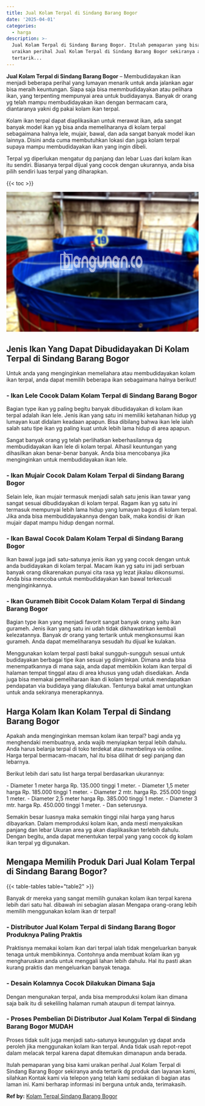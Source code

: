 ```yaml
---
title: Jual Kolam Terpal di Sindang Barang Bogor
date: '2025-04-01'
categories:
  - harga
description: >-
  Jual Kolam Terpal di Sindang Barang Bogor. Itulah pemaparan yang bisa kami
  uraikan perihal Jual Kolam Terpal di Sindang Barang Bogor sekiranya anda
  tertarik...
---
```


**Jual Kolam Terpal di Sindang Barang Bogor** – Membudidayakan ikan menjadi beberapa perihal yang lumayan menarik untuk anda jalankan agar bisa meraih keuntungan. Siapa saja bisa memmbudidayakan atau pelihara ikan, yang terpenting mempunyai area untuk budidayanya. Banyak dr orang yg telah mampu membudidayakan ikan dengan bermacam cara, diantaranya yakni dg pakai kolam ikan terpal.

Kolam ikan terpal dapat diaplikasikan untuk merawat ikan, ada sangat banyak model ikan yg bisa anda memeliharanya di kolam terpal sebagaimana halnya lele, mujair, bawal, dan ada sangat banyak model ikan lainnya. Disini anda cuma membutuhkan lokasi dan juga kolam terpal supaya mampu membudidayakan ikan yang ingin dibeli.

Terpal yg diperlukan mengatur dg panjang dan lebar Luas dari kolam ikan itu sendiri. Biasanya terpal dijual yang cocok dengan ukurannya, anda bisa pilih sendiri luas terpal yang diharapkan.

{{< toc >}}

![Jual Kolam Terpal di Sindang Barang Bogor](/images/jual-kolam-terpal-31.png)

## Jenis Ikan Yang Dapat Dibudidayakan Di Kolam Terpal di Sindang Barang Bogor

Untuk anda yang menginginkan memeliahara atau membudidayakan kolam ikan terpal, anda dapat memilih beberapa ikan sebagaimana halnya berikut!

### \- Ikan Lele Cocok Dalam Kolam Terpal di Sindang Barang Bogor

Bagian type ikan yg paling begitu banyak dibudidayakan di kolam ikan terpal adalah ikan lele. Jenis ikan yang satu ini memiliki ketahanan hidup yg lumayan kuat didalam keadaan apapun. Bisa dibilang bahwa ikan lele ialah salah satu tipe ikan yg paling kuat untuk lebih lama hidup di area apapun.

Sangat banyak orang yg telah perlihatkan keberhasilannya dg membudidayakan ikan lele di kolam terpal. Alhasil keuntungan yang dihasilkan akan benar-benar banyak. Anda bisa mencobanya jika menginginkan untuk membudidayakan ikan lele.

### \- Ikan Mujair Cocok Dalam Kolam Terpal di Sindang Barang Bogor

Selain lele, ikan mujair termasuk menjadi salah satu jenis ikan tawar yang sangat sesuai dibudidayakan di kolam terpal. Ragam ikan yg satu ini termasuk mempunyai lebih lama hidup yang lumayan bagus di kolam terpal. Jika anda bisa membudidayakannya dengan baik, maka kondisi dr ikan mujair dapat mampu hidup dengan normal.

### \- Ikan Bawal Cocok Dalam Kolam Terpal di Sindang Barang Bogor

Ikan bawal juga jadi satu-satunya jenis ikan yg yang cocok dengan untuk anda budidayakan di kolam terpal. Macam ikan yg satu ini jadi serbuan banyak orang dikarenakan punyai cita rasa yg lezat jikalau dikonsumsi. Anda bisa mencoba untuk membudidayakan kan bawal terkecuali menginginkannya.

### \- Ikan Gurameh Bibit Cocok Dalam Kolam Terpal di Sindang Barang Bogor

Bagian type ikan yang menjadi favorit sangat banyak orang yaitu ikan gurameh. Jenis ikan yang satu ini udah tidak dikhawatirkan kembali kelezatannya. Banyak dr orang yang tertarik untuk mengkonsumsi ikan gurameh. Anda dapat memeliharanya sesudah itu dijual ke kulakan.

Menggunakan kolam terpal pasti bakal sungguh-sungguh sesuai untuk budidayakan berbagai tipe ikan sesuai yg diinginkan. Dimana anda bisa menempatkannya di mana saja, anda dapat membikin kolam ikan terpal di halaman tempat tinggal atau di area khusus yang udah disediakan. Anda juga bisa memakai pemeliharaan ikan di kolam terpal untuk mendapatkan pendapatan via budidaya yang dilakukan. Tentunya bakal amat untungkan untuk anda sekiranya menerapkannya.

## Harga Kolam Ikan Kolam Terpal di Sindang Barang Bogor

Apakah anda menginginkan memsan kolam ikan terpal? bagi anda yg menghendaki membuatnya, anda wajib menyiapkan terpal lebih dahulu. Anda harus belanja terpal di toko terdekat atau membelinya via online. Harga terpal bermacam-macam, hal itu bisa dilihat dr segi panjang dan lebarnya.

Berikut lebih dari satu list harga terpal berdasarkan ukurannya:

\- Diameter 1 meter harga Rp. 135.000 tinggi 1 meter. - Diameter 1,5 meter harga Rp. 185.000 tinggi 1 meter. - Diameter 2 mtr. harga Rp. 255.000 tinggi 1 meter. - Diameter 2,5 meter harga Rp. 385.000 tinggi 1 meter. - Diameter 3 mtr. harga Rp. 450.000 tinggi 1 meter. - Dan seterusnya.

Semakin besar luasnya maka semakin tinggi nilai harga yang harus dibayarkan. Dalam memproduksi kolam ikan, anda mesti menyaksikan panjang dan lebar Ukuran area yg akan diaplikasikan terlebih dahulu. Dengan begitu, anda dapat menentukan terpal yang yang cocok dg kolam ikan terpal yg digunakan.

## Mengapa Memilih Produk Dari Jual Kolam Terpal di Sindang Barang Bogor?

{{< table-tables table="table2" >}}

Banyak dr mereka yang sangat memilih gunakan kolam ikan terpal karena lebih dari satu hal. dibawah ini sebagian alasan Mengapa orang-orang lebih memilih menggunakan kolam ikan dr terpal!

### \- Distributor Jual Kolam Terpal di Sindang Barang Bogor Produknya Paling Praktis

Praktisnya memakai kolam ikan dari terpal ialah tidak mengeluarkan banyak tenaga untuk membikinnya. Contohnya anda membuat kolam ikan yg mengharuskan anda untuk menggali lahan lebih dahulu. Hal itu pasti akan kurang praktis dan mengeluarkan banyak tenaga.

### \- Desain Kolamnya Cocok Dilakukan Dimana Saja

Dengan mengunakan terpal, anda bisa memproduksi kolam ikan dimana saja baik itu di sekeliling halaman rumah ataupun di tempat lainnya.

### \- Proses Pembelian Di Distributor Jual Kolam Terpal di Sindang Barang Bogor MUDAH

Proses tidak sulit juga menjadi satu-satunya keunggulan yg dapat anda peroleh jika menggunakan kolam ikan terpal. Anda tidak usah repot-repot dalam melacak terpal karena dapat ditemukan dimanapun anda berada.

Itulah pemaparan yang bisa kami uraikan perihal Jual Kolam Terpal di Sindang Barang Bogor sekiranya anda tertarik dg produk dan layanan kami, silahkan Kontak kami via telepon yang telah kami sediakan di bagian atas laman ini. Kami berharap informasi ini berguna untuk anda, terimakasih.

**Ref by:** [Kolam Terpal Sindang Barang Bogor](https://id.wikipedia.org/wiki/Kolam)
